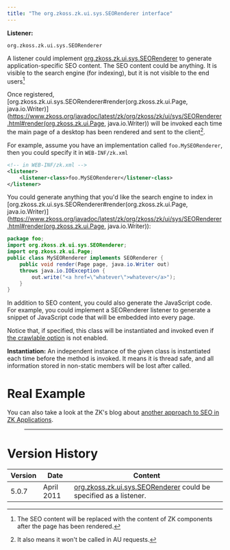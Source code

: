 ```yaml
---
title: "The org.zkoss.zk.ui.sys.SEORenderer interface"
---
```


**Listener:**

`org.zkoss.zk.ui.sys.SEORenderer`

A listener could implement
[org.zkoss.zk.ui.sys.SEORenderer](https://www.zkoss.org/javadoc/latest/zk/org/zkoss/zk/ui/sys/SEORenderer.html) to
generate application-specific SEO content. The SEO content could be
anything. It is visible to the search engine (for indexing), but it is
not visible to the end users[^1]

Once registered,
[org.zkoss.zk.ui.sys.SEORenderer#render(org.zkoss.zk.ui.Page, java.io.Writer)](https://www.zkoss.org/javadoc/latest/zk/org/zkoss/zk/ui/sys/SEORenderer.html#render(org.zkoss.zk.ui.Page, java.io.Writer))
will be invoked each time the main page of a desktop has been rendered
and sent to the client[^2].

For example, assume you have an implementation called
`foo.MySEORenderer`, then you could specify it in `WEB-INF/zk.xml`

```xml
<!-- in WEB-INF/zk.xml -->
<listener>
    <listener-class>foo.MySEORenderer</listener-class>
</listener>
```

You could generate anything that you'd like the search engine to index
in
[org.zkoss.zk.ui.sys.SEORenderer#render(org.zkoss.zk.ui.Page,  java.io.Writer)](https://www.zkoss.org/javadoc/latest/zk/org/zkoss/zk/ui/sys/SEORenderer.html#render(org.zkoss.zk.ui.Page,  java.io.Writer)):

```java
package foo;
import org.zkoss.zk.ui.sys.SEORenderer;
import org.zkoss.zk.ui.Page;
public class MySEORenderer implements SEORenderer {
    public void render(Page page, java.io.Writer out)
    throws java.io.IOException {
        out.write("<a href=\"whatever\">whatever</a>");
    }
}
```

In addition to SEO content, you could also generate the JavaScript code.
For example, you could implement a SEORenderer listener to generate a
snippet of JavaScript code that will be embedded into every page.

Notice that, if specified, this class will be instantiated and invoked
even if [the crawlable option]({{site.baseurl}}/zk_config_ref/the_crawlable_element)
is not enabled.

**Instantiation:** An independent instance of the given class is
instantiated each time before the method is invoked. It means it is
thread safe, and all information stored in non-static members will be
lost after called.

# Real Example

You can also take a look at the ZK's blog about [another approach to SEO in ZK Applications](http://blog.zkoss.org/index.php/2011/03/17/make-zk-application-work-with-seo/).

> ------------------------------------------------------------------------
>
> <references/>

# Version History

| Version | Date       | Content                                                                                               |
|---------|------------|-------------------------------------------------------------------------------------------------------|
| 5.0.7   | April 2011 | [org.zkoss.zk.ui.sys.SEORenderer](https://www.zkoss.org/javadoc/latest/zk/org/zkoss/zk/ui/sys/SEORenderer.html) could be specified as a listener. |

[^1]: The SEO content will be replaced with the content of ZK components
    after the page has been rendered.

[^2]: It also means it won't be called in AU requests.
